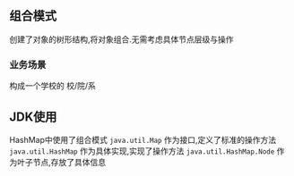 ## 组合模式
创建了对象的树形结构,将对象组合.无需考虑具体节点层级与操作


### 业务场景
构成一个学校的 校/院/系


## JDK使用
HashMap中使用了组合模式
`java.util.Map` 作为接口,定义了标准的操作方法
`java.util.HashMap` 作为具体实现,实现了操作方法
`java.util.HashMap.Node` 作为叶子节点,存放了具体信息
